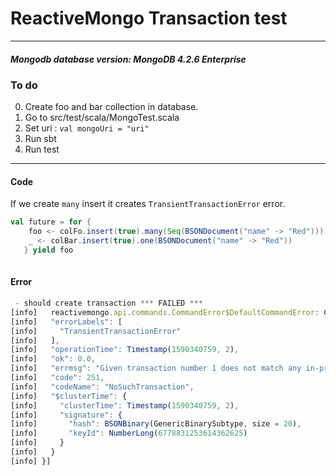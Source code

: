 # ReactiveMongo Transaction test
---
##### Mongodb database version: MongoDB 4.2.6 Enterprise
### To do
0. Create foo and bar collection in database.
1. Go to src/test/scala/MongoTest.scala
2. Set uri : `val mongoUri = "uri"`
3. Run sbt 
4. Run test

---
#### Code

If we create `many` insert it creates `TransientTransactionError` error.

```scala
val future = for {
    foo <- colFo.insert(true).many(Seq(BSONDocument("name" -> "Red"))) <<<------ many insert
    _ <- colBar.insert(true).one(BSONDocument("name" -> "Red"))
   } yield foo
   
```

#### Error

```javascript
 - should create transaction *** FAILED ***
[info]   reactivemongo.api.commands.CommandError$DefaultCommandError: CommandError[code=251, errmsg=Given transaction number 1 does not match any in-progress transactions. The active transaction number is -1, doc: {
[info]   "errorLabels": [
[info]     "TransientTransactionError"
[info]   ],
[info]   "operationTime": Timestamp(1590340759, 2),
[info]   "ok": 0.0,
[info]   "errmsg": "Given transaction number 1 does not match any in-progress transactions. The active transaction number is -1",
[info]   "code": 251,
[info]   "codeName": "NoSuchTransaction",
[info]   "$clusterTime": {
[info]     "clusterTime": Timestamp(1590340759, 2),
[info]     "signature": {
[info]       "hash": BSONBinary(GenericBinarySubtype, size = 20),
[info]       "keyId": NumberLong(6778831253614362625)
[info]     }
[info]   }
[info] }]

```

